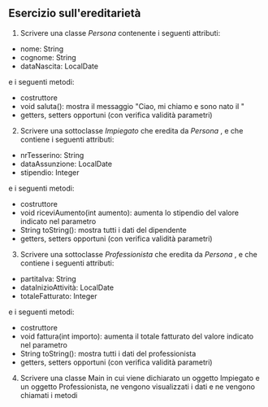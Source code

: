 ## Esercizio sull'ereditarietà


1) Scrivere una classe *Persona* contenente i seguenti attributi:  
* nome: String
* cognome: String
* dataNascita: LocalDate

e i seguenti metodi:
* costruttore
* void saluta(): mostra il messaggio "Ciao, mi chiamo <nome> <cognome> e sono nato il <dataNascita>"
* getters, setters opportuni (con verifica validità parametri)

2) Scrivere una sottoclasse *Impiegato* che eredita da *Persona* , e che contiene i seguenti attributi:
* nrTesserino: String
* dataAssunzione: LocalDate
* stipendio: Integer

e i seguenti metodi:
* costruttore
* void riceviAumento(int aumento): aumenta lo stipendio del valore indicato nel parametro
* String toString(): mostra tutti i dati del dipendente
* getters, setters opportuni (con verifica validità parametri)

3) Scrivere una sottoclasse *Professionista* che eredita da *Persona* , e che contiene i seguenti attributi:
* partitaIva: String
* dataInizioAttività: LocalDate
* totaleFatturato: Integer

e i seguenti metodi:
* costruttore
* void fattura(int importo): aumenta il totale fatturato del valore indicato nel parametro
* String toString(): mostra tutti i dati del professionista
* getters, setters opportuni (con verifica validità parametri)

4) Scrivere una classe Main in cui viene dichiarato un oggetto Impiegato e un oggetto Professionista, ne vengono visualizzati i dati e ne vengono chiamati i metodi